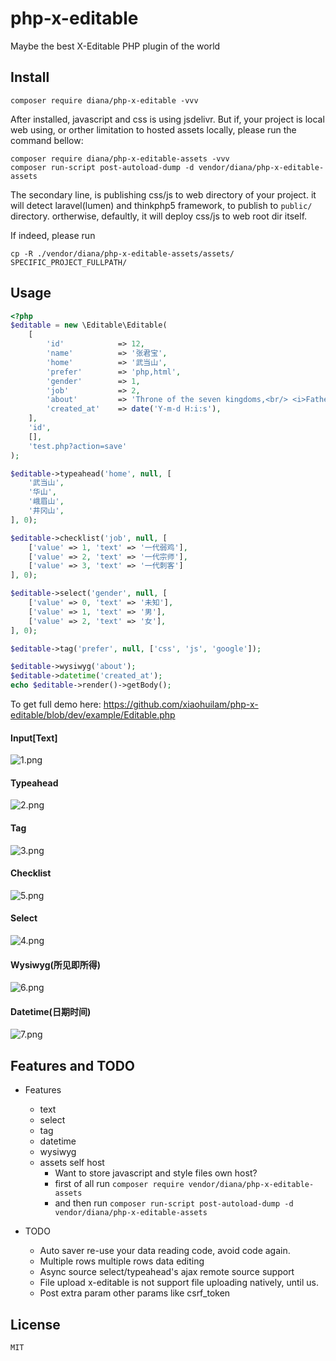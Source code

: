 # php-x-editable

Maybe the best X-Editable PHP plugin of the world

## Install

```
composer require diana/php-x-editable -vvv
```

After installed, javascript and css is using jsdelivr.
But if, your project is local web using, or orther limitation to hosted assets locally,
please run the command bellow:

```
composer require diana/php-x-editable-assets -vvv
composer run-script post-autoload-dump -d vendor/diana/php-x-editable-assets
```

The secondary line, is publishing css/js to web directory of your project. it will detect laravel(lumen)
and thinkphp5 framework, to publish to `public/` directory.
ortherwise, defaultly, it will deploy css/js to web root dir itself.

If indeed, please run

```
cp -R ./vendor/diana/php-x-editable-assets/assets/ SPECIFIC_PROJECT_FULLPATH/
```


## Usage

```php
<?php
$editable = new \Editable\Editable(
    [
        'id'            => 12,
        'name'          => '张君宝',
        'home'          => '武当山',
        'prefer'        => 'php,html',
        'gender'        => 1,
        'job'           => 2,
        'about'         => 'Throne of the seven kingdoms,<br/> <i>Father of the dragon</i>, <b>stormborn</b>, <u>unburn</u>.',
        'created_at'    => date('Y-m-d H:i:s'),
    ], 
    'id', 
    [], 
    'test.php?action=save'
);

$editable->typeahead('home', null, [
    '武当山',
    '华山',
    '峨眉山',
    '井冈山',
], 0);

$editable->checklist('job', null, [
    ['value' => 1, 'text' => '一代弱鸡'],
    ['value' => 2, 'text' => '一代宗师'],
    ['value' => 3, 'text' => '一代刺客']
], 0);

$editable->select('gender', null, [
    ['value' => 0, 'text' => '未知'],
    ['value' => 1, 'text' => '男'],
    ['value' => 2, 'text' => '女'],
], 0);

$editable->tag('prefer', null, ['css', 'js', 'google']);

$editable->wysiwyg('about');
$editable->datetime('created_at');
echo $editable->render()->getBody();
```

To get full demo here: https://github.com/xiaohuilam/php-x-editable/blob/dev/example/Editable.php


#### Input[Text]
![1.png](https://ooo.0o0.ooo/2017/11/09/5a042ab5a73db.png)

#### Typeahead
![2.png](https://ooo.0o0.ooo/2017/11/09/5a042ab5cc6a1.png)

#### Tag
![3.png](https://ooo.0o0.ooo/2017/11/09/5a042ab5cf328.png)

#### Checklist
![5.png](https://ooo.0o0.ooo/2017/11/09/5a042ab5e86fd.png)

#### Select
![4.png](https://ooo.0o0.ooo/2017/11/09/5a042ab5f2f18.png)

#### Wysiwyg(所见即所得)
![6.png](https://ooo.0o0.ooo/2017/11/09/5a042ab6068d1.png)

#### Datetime(日期时间)
![7.png](https://ooo.0o0.ooo/2017/11/09/5a042ab610250.png)



## Features and TODO

 - Features
     - text 
     - select 
     - tag
     - datetime
     - wysiwyg
     - assets self host 
        - Want to store javascript and style files own host?
        - first of all run `composer require vendor/diana/php-x-editable-assets`
        - and then run `composer run-script post-autoload-dump -d vendor/diana/php-x-editable-assets`

 - TODO
     - Auto saver          re-use your data reading code, avoid code again.
     - Multiple rows       multiple rows data editing
     - Async source        select/typeahead's ajax remote source support
     - File upload         x-editable is not support file uploading natively, until us.
     - Post extra param    other params like csrf_token


## License

```
MIT
```

